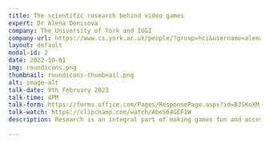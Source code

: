 ```yaml
---
title: The scientific research behind video games
expert: Dr Alena Denisova
company: The University of York and IGGI
company-url: https://www.cs.york.ac.uk/people/?group=hci&username=alena
layout: default
modal-id: 2
date: 2022-10-01
img: roundicons.png
thumbnail: roundicons-thumbnail.png
alt: image-alt
talk-date: 9th February 2023
talk-time: 4PM
talk-form: https://forms.office.com/Pages/ResponsePage.aspx?id=BJSKoXM_X06ETG0p9RJpsHk7-WjIJRdPsP64rR1mgL5UMjhRN0hUS1JCNTRNRUJNRExDQkNEOVFJQy4u
talk-watch: https://clipchamp.com/watch/AbeS64GEF1W
description: Research is an integral part of making games fun and accessible to a wide range of players. Academics working in the video games research field explore what makes video games engaging, why players choose to play certain games, why some games are more popular than others. We can also think about how we can use games to teach players certain skills or motivate players to change their behaviour or attitudes, amongst many other topics. In this talk, Alena will share her experience of working with players and video game developers to learn more about these research topics.

---
```

